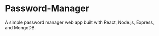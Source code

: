 # Password-Manager
A simple password manager web app built with React, Node.js, Express, and MongoDB.
